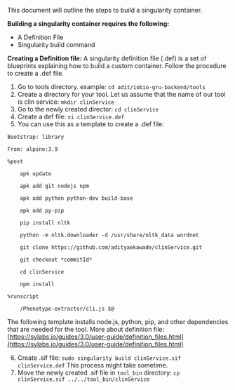 This document will outline the steps to build a singularity container. 

**Building a singularity container requires the following:** 
* A Definition File 
* Singularity build command 



**Creating a Definition file:** 
A singularity definition file (.def) is a set of blueprints explaining how to build a custom container. Follow the procedure to create a .def file.
1. Go to tools directory. example: `cd adit/iobio-gru-backend/tools` 
2. Create a directory for your tool. Let us assume that the name of our tool is clin service: `mkdir clinService`
3. Go to the newly created director: `cd clinService`
4. Create a def file: `vi clinService.def`
5. You can use this as a template to create a .def file: 
```
Bootstrap: library

From: alpine:3.9

%post

	apk update

	apk add git nodejs npm 

	apk add python python-dev build-base 

	apk add py-pip

	pip install nltk

	python -m nltk.downloader -d /usr/share/nltk_data wordnet

	git clone https://github.com/adityaekawade/clinService.git

	git checkout *commitId*

	cd clinService

	npm install

%runscript

	/Phenotype-extractor/cli.js $@
```
The following template installs node.js, python, pip, and other dependencies that are needed for the tool. 
More about definition file: [https://sylabs.io/guides/3.0/user-guide/definition_files.html](https://sylabs.io/guides/3.0/user-guide/definition_files.html)

6. Create .sif file: `sudo singularity build clinService.sif clinService.def` This process might take sometime. 
7. Move the newly created .sif file in `tool_bin` directory: `cp clinService.sif ../../tool_bin/clinService`
